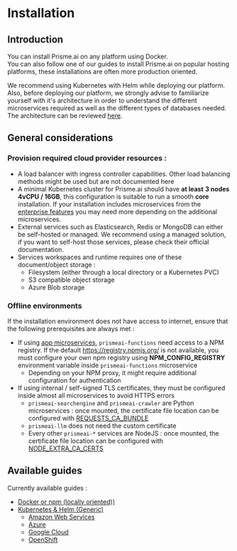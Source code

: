 # Installation

## Introduction   

You can install Prisme.ai on any platform using Docker.  
You can also follow one of our guides to install Prisme.ai on popular hosting platforms, these installations are often more production oriented.  

We recommend using Kubernetes with Helm while deploying our platform.  
Also, before deploying our platform, we strongly advise to familiarize yourself with it's architecture in order to understand the different microservices required as well as the different types of databases needed.  
The architecture can be reviewed [here](../../architecture/index.md).  


## General considerations  

### Provision required cloud provider resources :
- A load balancer with ingress controller capabilities. Other load balancing methods might be used but are not documented here
- A minimal Kubernetes cluster for Prisme.ai should have **at least** **3 nodes 4vCPU / 16GB**, this configuration is suitable to run a smooth **core** installation. If your installation includes microservices from the [enterprise features](../enterprise-features/installation/index.md#prerequisites) you may need more depending on the additional microservices. 
- External services such as Elasticsearch, Redis or MongoDB can either be self-hosted or managed. We recommend using a managed solution, if you want to self-host those services, please check their official documentation.
- Services workspaces and runtime requires one of these document/object storage :  
    - Filesystem (either through a local directory or a Kubernetes PVC)  
    - S3 compatible object storage  
    - Azure Blob storage  
    <!-- - Google Storage -->

### Offline environments
If the installation environment does not have access to internet, ensure that the following prerequisites are always met :  

* If using [app microservices](./enterprise-features/installation/), `prismeai-functions` need access to a NPM registry. If the default https://registry.npmjs.org/ is not available, you must configure your own npm registry using **NPM_CONFIG_REGISTRY** environment variable inside `prismeai-functions` microservice
    * Depending on your NPM proxy, it might require additional configuration for authentication
* If using internal / self-signed TLS certificates, they must be configured inside almost all microservices to avoid HTTPS errors
    * `prismeai-searchengine` and `prismeai-crawler` are Python microservices : once mounted, the certificate file location can be configured with [REQUESTS_CA_BUNDLE](https://requests.readthedocs.io/en/latest/user/advanced/#ssl-cert-verification)
    * `prismeai-llm` does not need the custom certificate
    * Every other `prismeai-*` services are NodeJS : once mounted, the certificate file location can be configured with [NODE_EXTRA_CA_CERTS](https://nodejs.org/docs/latest-v4.x/api/cli.html#cli_node_extra_ca_certs_file)

  
## Available guides

Currently available guides :  

- [Docker or npm (locally oriented))](./local/index.md) 
- [Kubernetes & Helm (Generic)](./kubernetes/index.md)
    - [Amazon Web Services](./aws/index.md)  
    - [Azure](./azure/index.md)  
    - [Google Cloud](./gcp/index.md)  
    - [OpenShift](./openshift/index.md)
